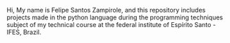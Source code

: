 Hi, My name is Felipe Santos Zampirole, and this repository includes projects made in the python language during the programming techniques subject of my technical course at the federal institute of Espírito Santo - IFES, Brazil.